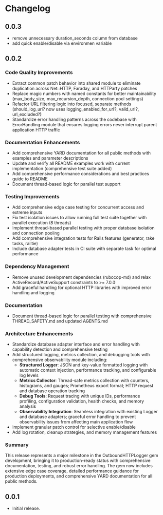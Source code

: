 # Changelog

## 0.0.3

* remove unnecessary duration_seconds column from database
* add quick enable/disable via environmen variable

## 0.0.2

### Code Quality Improvements
* Extract common patch behavior into shared module to eliminate duplication across Net::HTTP, Faraday, and HTTParty patches
* Replace magic numbers with named constants for better maintainability (max_body_size, max_recursion_depth, connection pool settings)
* Refactor URL filtering logic into focused, separate methods (should_log_url? now uses logging_enabled_for_url?, valid_url?, url_excluded?)
* Standardize error handling patterns across the codebase with ErrorHandling module that ensures logging errors never interrupt parent application HTTP traffic

### Documentation Enhancements
* Add comprehensive YARD documentation for all public methods with examples and parameter descriptions
* Update and verify all README examples work with current implementation (comprehensive test suite added)
* Add comprehensive performance considerations and best practices guide to README
* Document thread-based logic for parallel test support

### Testing Improvements
* Add comprehensive edge case testing for concurrent access and extreme inputs
* Fix test isolation issues to allow running full test suite together with parallel execution (8 threads)
* Implement thread-based parallel testing with proper database isolation and connection pooling
* Add comprehensive integration tests for Rails features (generator, rake tasks, railtie)
* Include database adapter tests in CI suite with separate task for optimal performance

### Dependency Management
* Remove unused development dependencies (rubocop-md) and relax ActiveRecord/ActiveSupport constraints to >= 7.0.0
* Add graceful handling for optional HTTP libraries with improved error handling and logging

### Documentation
* Document thread-based logic for parallel testing with comprehensive THREAD_SAFETY.md and updated AGENTS.md

### Architecture Enhancements
* Standardize database adapter interface and error handling with capability detection and comprehensive testing
* Add structured logging, metrics collection, and debugging tools with comprehensive observability module including:
  - **Structured Logger**: JSON and key-value formatted logging with automatic context injection, performance tracking, and configurable log levels
  - **Metrics Collector**: Thread-safe metrics collection with counters, histograms, and gauges; Prometheus export format; HTTP request and database operation tracking
  - **Debug Tools**: Request tracing with unique IDs, performance profiling, configuration validation, health checks, and memory analysis
  - **Observability Integration**: Seamless integration with existing Logger and database adapters; graceful error handling to prevent observability issues from affecting main application flow
* Implement granular patch control for selective enable/disable
* Add log rotation, cleanup strategies, and memory management features

### Summary
This release represents a major milestone in the OutboundHTTPLogger gem development, bringing it to production-ready status with comprehensive documentation, testing, and robust error handling. The gem now includes extensive edge case coverage, detailed performance guidance for production deployments, and comprehensive YARD documentation for all public methods.

## 0.0.1

* Initial release.
